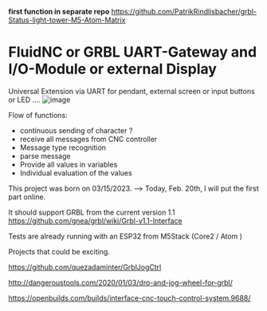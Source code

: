 **first function in separate repo**
https://github.com/PatrikRindlisbacher/grbl-Status-light-tower-M5-Atom-Matrix

# FluidNC or GRBL UART-Gateway and I/O-Module or external Display
Universal Extension via UART for pendant, external screen or input buttons or LED ....
![image](https://user-images.githubusercontent.com/39780457/219500790-009908b3-2a3d-4196-a37e-7c0415a59298.png)

Flow of functions:
- continuous sending of character ?
- receive all messages from CNC controller
- Message type recognition
- parse message
- Provide all values in variables
- Individual evaluation of the values

This project was born on 03/15/2023. --> Today, Feb. 20th, I will put the first part online.

It should support GRBL from the current version 1.1
https://github.com/gnea/grbl/wiki/Grbl-v1.1-Interface

Tests are already running with an ESP32 from M5Stack (Core2 / Atom )


Projects that could be exciting.

https://github.com/quezadaminter/GrblJogCtrl

http://dangeroustools.com/2020/01/03/dro-and-jog-wheel-for-grbl/

https://openbuilds.com/builds/interface-cnc-touch-control-system.9688/


